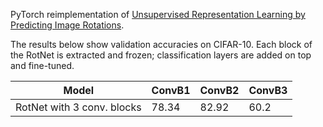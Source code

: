 PyTorch reimplementation of [Unsupervised Representation Learning by Predicting Image Rotations](https://arxiv.org/pdf/1803.07728.pdf).

The results below show validation accuracies on CIFAR-10. Each block of the RotNet is extracted and frozen; classification layers are added on top and fine-tuned. 
  
| Model                      | ConvB1 | ConvB2 | ConvB3 |
|----------------------------|--------|--------|--------|
| RotNet with 3 conv. blocks | 78.34  | 82.92  |  60.2  |
